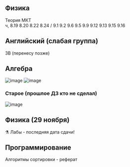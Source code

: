 ## Физика
Теория МКТ 
<br>
ч, 8.19 8.20 8.22 8.24 / 9.1 9.2 9.6 9.5 9.9 9.12 9.13 9.15 9.16

## Английский (слабая группа)
3B (перенесу позже)

## Алгебра
![image](https://user-images.githubusercontent.com/70198995/201985031-a1d7b8f5-a876-4c28-a3f1-7417cb87ab42.png)
![image](https://user-images.githubusercontent.com/70198995/201985141-cb0e5fb9-99a4-4a75-bf60-971231bf9651.png)
### Старое (прошлое ДЗ кто не сделал)
![image](https://user-images.githubusercontent.com/70198995/201985213-c147f55e-15b4-4cdd-b3e5-ab07c6d87bdc.png)

## Физика (29 ноября)
⚗️ Лабы - последняя дата сдачи!

## Программирование
Алгоритмы сортировки - реферат
